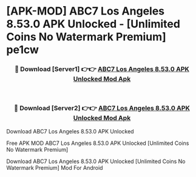 # [APK-MOD] ABC7 Los Angeles 8.53.0 APK Unlocked - [Unlimited Coins No Watermark Premium] pe1cw



<div align="center">
<h3>🔴 Download [Server1] 👉👉 <a href="https://momento.my/?title=ABC7_Los_Angeles_8.53.0_APK_Unlocked">ABC7 Los Angeles 8.53.0 APK Unlocked Mod Apk</a></h3><br>

<h3>🔴 Download [Server2] 👉👉 <a href="https://momento.my/?title=ABC7_Los_Angeles_8.53.0_APK_Unlocked">ABC7 Los Angeles 8.53.0 APK Unlocked Mod Apk</a></h3>
</div>



Download ABC7 Los Angeles 8.53.0 APK Unlocked 

Free APK MOD ABC7 Los Angeles 8.53.0 APK Unlocked [Unlimited Coins No Watermark Premium]

Download ABC7 Los Angeles 8.53.0 APK Unlocked [Unlimited Coins No Watermark Premium] Mod For Android
